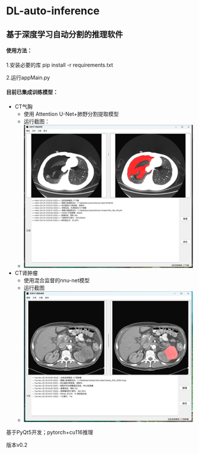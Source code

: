 # DL-auto-inference
基于深度学习自动分割的推理软件
--

#### 使用方法：

1.安装必要的库 pip install -r requirements.txt

2.运行appMain.py

#### 目前已集成训练模型：
+ CT气胸 
    + 使用 Attention U-Net+肺野分割提取模型
    + 运行截图：
    + ![CT气胸推理](/resouces/pics/气胸推理.jpg)
+ CT肾肿瘤
    + 使用混合监督的nnu-net模型
    + 运行截图
    + ![CT肾肿瘤推理](/resouces/pics/肾肿瘤.png)
   

基于PyQt5开发；pytorch+cu116推理

版本v0.2